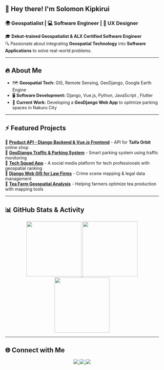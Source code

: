 ## 🚀 Hey there! I'm **Solomon Kipkirui**

### 🌍 Geospatialist | 💻 Software Engineer | 🎨 UX Designer  
🎓 **Dekut-trained Geospatialist & ALX Certified Software Engineer**  
🔍 Passionate about integrating **Geospatial Technology** into **Software Applications** to solve real-world problems.   

---

## 🔥 About Me  
- 🗺️ **Geospatial Tech:** GIS, Remote Sensing, GeoDjango, Google Earth Engine  
- 🖥️ **Software Development:** Django, Vue.js, Python, JavaScript , Flutter
- 🚀 **Current Work:** Developing a **GeoDjango Web App** to optimize parking spaces in Nakuru City  

---

## ⚡ Featured Projects  
🎯 **[Product API - Django Backend & Vue.js Frontend](https://github.com/Rangosolo1234/taifa_Products_api)** - API for **Taifa Orbit** online shop  
🎯 **[GeoDjango Traffic & Parking System](https://github.com/your-repo)** - Smart parking system using traffic monitoring  
🎯 **[Tech Squad App](https://github.com/your-repo)** - A social media platform for tech professionals with geospatial ranking  
🎯 **[Django Web GIS for Law Firms](https://github.com/your-repo)** - Crime scene mapping & legal data management  
🎯 **[Tea Farm Geospatial Analysis](https://github.com/your-repo)** - Helping farmers optimize tea production with mapping tools  

---

## 📊 GitHub Stats & Activity  
<p align="center">
  <a href="https://github.com/Rangosolo1234">
    <img height="180em" src="https://github-readme-streak-stats.herokuapp.com/?user=Rangosolo1234&theme=blueberry&hide_border=true"/>
    <img height="180em" src="https://github-readme-stats.vercel.app/api?username=Rangosolo1234&show_icons=true&theme=blueberry&hide_border=true"/>
    <img height="180em" src="https://github-readme-stats.vercel.app/api/top-langs/?username=Rangosolo1234&layout=compact&theme=blueberry&hide_border=true"/>
  </a>
</p>

---

## 🌐 Connect with Me  
<p align="center">
  <a href="https://www.linkedin.com/in/your-profile">
    <img src="https://img.shields.io/badge/LinkedIn-Solomon_Kipkirui-blue?style=for-the-badge&logo=linkedin"/>
  </a>
  <a href="https://twitter.com/your-profile">
    <img src="https://img.shields.io/badge/Twitter-%40Rangosolo-blue?style=for-the-badge&logo=twitter"/>
  </a>
  <a href="mailto:kipkirui.solomon44@gmail.com">
    <img src="https://img.shields.io/badge/Email-kipkirui.solomon44%40gmail.com-red?style=for-the-badge&logo=gmail"/>
  </a>
</p>
